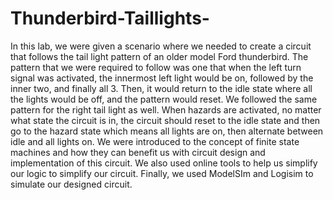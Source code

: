 # Thunderbird-Taillights-

In this lab, we were given a scenario where we needed to create a circuit that follows the tail light pattern of an older model Ford thunderbird. The pattern that we were required to follow was one that when the left turn signal was activated, the innermost left light would be on, followed by the inner two, and finally all 3. Then, it would return to the idle state where all the lights would be off, and the pattern would reset. We followed the same pattern for the right tail light as well. When hazards are activated, no matter what state the circuit is in, the circuit should reset to the idle state and then go to the hazard state which means all lights are on, then alternate between idle and all lights on. We were introduced to the concept of finite state machines and how they can benefit us with circuit design and implementation of this circuit. We also used online tools to help us simplify our logic to simplify our circuit. Finally, we used ModelSIm and Logisim to simulate our designed circuit. 
